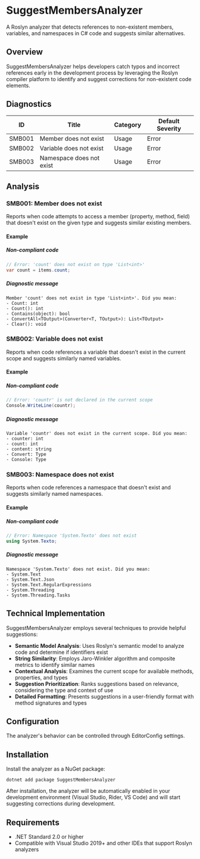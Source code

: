 # SuggestMembersAnalyzer

A Roslyn analyzer that detects references to non-existent members, variables, and namespaces in C# code and suggests similar alternatives.

## Overview

SuggestMembersAnalyzer helps developers catch typos and incorrect references early in the development process by leveraging the Roslyn compiler platform to identify and suggest corrections for non-existent code elements.

## Diagnostics

| ID      | Title                      | Category | Default Severity |
|---------|----------------------------|----------|------------------|
| SMB001  | Member does not exist      | Usage    | Error            |
| SMB002  | Variable does not exist    | Usage    | Error            |
| SMB003  | Namespace does not exist   | Usage    | Error            |

## Analysis

### SMB001: Member does not exist

Reports when code attempts to access a member (property, method, field) that doesn't exist on the given type and suggests similar existing members.

#### Example

##### Non-compliant code

```csharp
// Error: 'count' does not exist on type 'List<int>'
var count = items.count;
```

##### Diagnostic message

```
Member 'count' does not exist in type 'List<int>'. Did you mean:
- Count: int
- Count(): int 
- Contains(object): bool
- ConvertAll<TOutput>(Converter<T, TOutput>): List<TOutput>
- Clear(): void
```

### SMB002: Variable does not exist

Reports when code references a variable that doesn't exist in the current scope and suggests similarly named variables.

#### Example

##### Non-compliant code

```csharp
// Error: 'countr' is not declared in the current scope
Console.WriteLine(countr);
```

##### Diagnostic message

```
Variable 'countr' does not exist in the current scope. Did you mean:
- counter: int
- count: int
- content: string
- Convert: Type
- Console: Type
```

### SMB003: Namespace does not exist

Reports when code references a namespace that doesn't exist and suggests similarly named namespaces.

#### Example

##### Non-compliant code

```csharp
// Error: Namespace 'System.Texto' does not exist
using System.Texto;
```

##### Diagnostic message

```
Namespace 'System.Texto' does not exist. Did you mean:
- System.Text
- System.Text.Json
- System.Text.RegularExpressions
- System.Threading
- System.Threading.Tasks
```

## Technical Implementation

SuggestMembersAnalyzer employs several techniques to provide helpful suggestions:

- **Semantic Model Analysis**: Uses Roslyn's semantic model to analyze code and determine if identifiers exist
- **String Similarity**: Employs Jaro-Winkler algorithm and composite metrics to identify similar names
- **Contextual Analysis**: Examines the current scope for available methods, properties, and types
- **Suggestion Prioritization**: Ranks suggestions based on relevance, considering the type and context of use
- **Detailed Formatting**: Presents suggestions in a user-friendly format with method signatures and types

## Configuration

The analyzer's behavior can be controlled through EditorConfig settings.

## Installation

Install the analyzer as a NuGet package:

```
dotnet add package SuggestMembersAnalyzer
```

After installation, the analyzer will be automatically enabled in your development environment (Visual Studio, Rider, VS Code) and will start suggesting corrections during development.

## Requirements

- .NET Standard 2.0 or higher
- Compatible with Visual Studio 2019+ and other IDEs that support Roslyn analyzers 